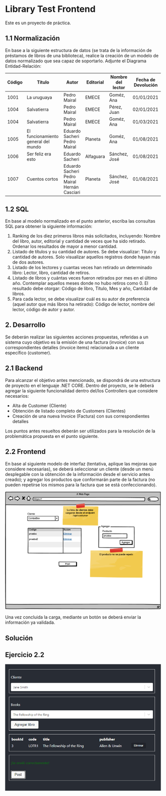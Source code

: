 # Library Test Frontend
Este es un proyecto de práctica.

## 1.1 Normalización
En base a la siguiente estructura de datos (se trata de la información de préstamos de libros de una biblioteca), realice la creación de un modelo de datos normalizado que sea capaz de soportarlo. Adjunte el Diagrama Entidad-Relación:

| Código | Título                                   | Autor                           | Editorial | Nombre del lector | Fecha de Devolución |
|--------|------------------------------------------|---------------------------------|-----------|-------------------|---------------------|
| 1001   | La uruguaya                              | Pedro Mairal                    | EMECE     | Goméz, Ana        | 01/01/2021          |
| 1004   | Salvatierra                              | Pedro Mairal                    | EMECE     | Pérez, Juan       | 02/01/2021          |
| 1004   | Salvatierra                              | Pedro Mairal                    | EMECE     | Goméz, Ana        | 01/03/2021          |
| 1005   | El funcionamiento general del mundo      | Eduardo Sacheri<br>Pedro Mairal | Planeta   | Goméz, Ana        | 01/08/2021          |
| 1006   | Ser feliz era esto                       | Eduardo Sacheri                 | Alfaguara | Sánchez, José     | 01/08/2021          |
| 1007   | Cuentos cortos                           | Eduardo Sacheri<br>Pedro Mairal<br>Hernán Casciari | Planeta   | Sánchez, José     | 01/08/2021          |


## 1.2 SQL
En base al modelo normalizado en el punto anterior, escriba las consultas SQL para obtener la siguiente información:

1. Ranking de los diez primeros libros más solicitados, incluyendo: Nombre del libro, autor, editorial y cantidad de veces que ha sido retirado. Ordenar los resultados de mayor a menor cantidad.
2. Listado de títulos y su cantidad de autores. Se debe visualizar: Título y cantidad de autores. Solo visualizar aquellos registros donde hayan más de dos autores.
3. Listado de los lectores y cuantas veces han retirado un determinado libro: Lector, libro, cantidad de retiros. 
4. Listado de libros y cuántas veces fueron retirados por mes en el último año. Contemplar aquellos meses donde no hubo retiros como 0. El resultado debe otorgar: Código de libro, Título, Mes y año, Cantidad de libros. 
5. Para cada lector, se debe visualizar cuál es su autor de preferencia (aquel autor que más libros ha retirado): Código de lector, nombre del lector, código de autor y autor.


## 2. Desarrollo
Se deberán realizar las siguientes acciones propuestas, referidas a un sistema cuyo objetivo es la emisión de una factura (invoice) con sus correspondientes detalles (invoice items) relacionada a un cliente específico (customer).


## 2.1 Backend
Para alcanzar el objetivo antes mencionado, se dispondrá de una estructura de proyecto en el lenguaje .NET CORE. Dentro del proyecto, se le deberá agregar la siguiente funcionalidad dentro del/los Controllers que considere necesarios:

- Alta de Customer (Cliente)
- Obtención de listado completo de Customers (Clientes)
- Creación de una nueva Invoice (Factura) con sus correspondientes  detalles

Los puntos antes resueltos deberán ser utilizados para la resolución de la problemática propuesta en el punto siguiente.

## 2.2 Frontend
En base al siguiente modelo de interfaz (tentativa, aplique las mejoras que considere necesarias), se deberá seleccionar un cliente (desde un menú desplegable con la obtención de la información desde el servicio antes creado); y agregar los productos que conformarán parte de la factura (no pueden repetirse los mismos para la factura que se está confeccionando). 

![Alt text](./public/preview-frontend.png)

Una vez concluida la carga, mediante un botón se deberá enviar la información ya validada.

## Solución
## Ejercicio 2.2

![Finish](./public/preview-final.png)